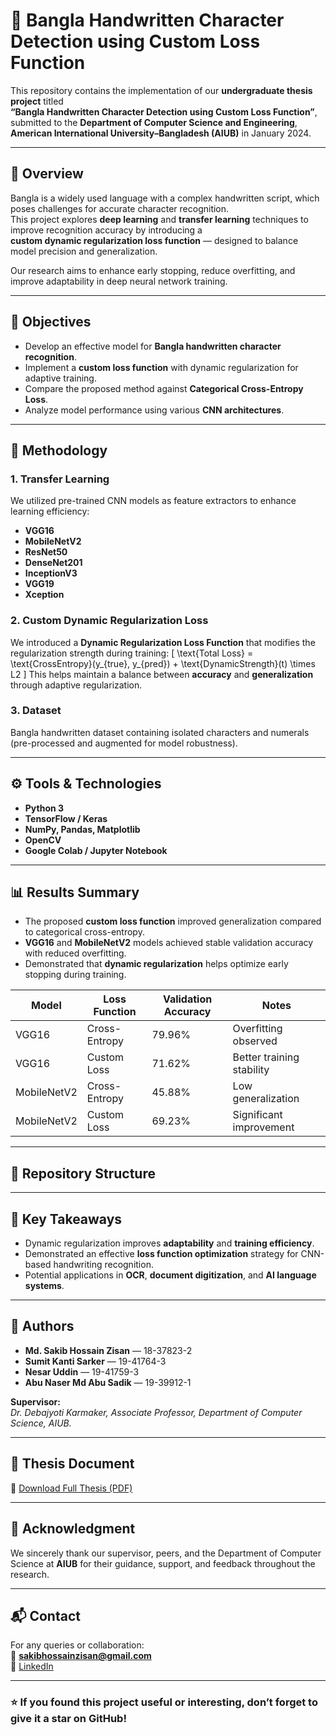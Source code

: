 # 🧠 Bangla Handwritten Character Detection using Custom Loss Function

This repository contains the implementation of our **undergraduate thesis project** titled  
**“Bangla Handwritten Character Detection using Custom Loss Function”**,  
submitted to the **Department of Computer Science and Engineering**,  
**American International University–Bangladesh (AIUB)** in January 2024.

---

## 📘 Overview
Bangla is a widely used language with a complex handwritten script, which poses challenges for accurate character recognition.  
This project explores **deep learning** and **transfer learning** techniques to improve recognition accuracy by introducing a  
**custom dynamic regularization loss function** — designed to balance model precision and generalization.

Our research aims to enhance early stopping, reduce overfitting, and improve adaptability in deep neural network training.

---

## 🚀 Objectives
- Develop an effective model for **Bangla handwritten character recognition**.  
- Implement a **custom loss function** with dynamic regularization for adaptive training.  
- Compare the proposed method against **Categorical Cross-Entropy Loss**.  
- Analyze model performance using various **CNN architectures**.

---

## 🧩 Methodology
### 1. Transfer Learning
We utilized pre-trained CNN models as feature extractors to enhance learning efficiency:
- **VGG16**
- **MobileNetV2**
- **ResNet50**
- **DenseNet201**
- **InceptionV3**
- **VGG19**
- **Xception**

### 2. Custom Dynamic Regularization Loss
We introduced a **Dynamic Regularization Loss Function** that modifies the regularization strength during training:
\[
\text{Total Loss} = \text{CrossEntropy}(y_{true}, y_{pred}) + \text{DynamicStrength}(t) \times L2
\]
This helps maintain a balance between **accuracy** and **generalization** through adaptive regularization.

### 3. Dataset
Bangla handwritten dataset containing isolated characters and numerals  
(pre-processed and augmented for model robustness).

---

## ⚙️ Tools & Technologies
- **Python 3**
- **TensorFlow / Keras**
- **NumPy, Pandas, Matplotlib**
- **OpenCV**
- **Google Colab / Jupyter Notebook**

---

## 📊 Results Summary
- The proposed **custom loss function** improved generalization compared to categorical cross-entropy.  
- **VGG16** and **MobileNetV2** models achieved stable validation accuracy with reduced overfitting.  
- Demonstrated that **dynamic regularization** helps optimize early stopping during training.

| Model | Loss Function | Validation Accuracy | Notes |
|--------|----------------|--------------------|-------|
| VGG16 | Cross-Entropy | 79.96% | Overfitting observed |
| VGG16 | Custom Loss | 71.62% | Better training stability |
| MobileNetV2 | Cross-Entropy | 45.88% | Low generalization |
| MobileNetV2 | Custom Loss | 69.23% | Significant improvement |

---

## 📂 Repository Structure


---

## 🧠 Key Takeaways
- Dynamic regularization improves **adaptability** and **training efficiency**.
- Demonstrated an effective **loss function optimization** strategy for CNN-based handwriting recognition.
- Potential applications in **OCR**, **document digitization**, and **AI language systems**.

---

## 👥 Authors
- **Md. Sakib Hossain Zisan** — 18-37823-2  
- **Sumit Kanti Sarker** — 19-41764-3  
- **Nesar Uddin** — 19-41759-3  
- **Abu Naser Md Abu Sadik** — 19-39912-1  

**Supervisor:**  
*Dr. Debajyoti Karmaker, Associate Professor, Department of Computer Science, AIUB.*

---

## 📄 Thesis Document
📘 [Download Full Thesis (PDF)](./Formatted%20Book.pdf)

---

## 🏁 Acknowledgment
We sincerely thank our supervisor, peers, and the Department of Computer Science at **AIUB** for their guidance, support, and feedback throughout the research.

---

## 📬 Contact
For any queries or collaboration:  
📧 **sakibhossainzisan@gmail.com**  
🔗 [LinkedIn](https://linkedin.com/in/sakibhossainzisan)

---

### ⭐ If you found this project useful or interesting, don’t forget to give it a star on GitHub!

